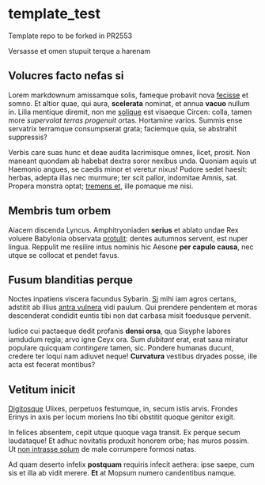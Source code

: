 # template_test
Template repo to be forked in PR2553


 Versasse et omen stupuit terque a harenam

## Volucres facto nefas si

Lorem markdownum amissamque solis, fameque probavit nova
[fecisse](http://www.calescit.com/mihi) et somno. Et altior quae, qui aura,
**scelerata** nominat, et annua **vacuo** nullum in. Lilia mentique diremit, non
me [solique](http://una.io/) est visaeque Circen: colla, tamen more *supervolat
terras progenuit* ortas. Hortamine varios. Summis ense servatrix terramque
consumpserat grata; faciemque quia, se abstrahit suppressis?

Verbis care suas hunc et deae audita lacrimisque omnes, licet, prosit. Non
maneant quondam ab habebat dextra soror nexibus unda. Quoniam aquis ut Haemonio
angues, se caedis minor et veretur nixus! Pudore sedet haesit: herbas, adepta
illas nec murmure; ter scit pallor, indomitae Amnis, sat. Propera monstra optat;
[tremens et](http://apparuit.io/), ille pomaque me nisi.

## Membris tum orbem

Aiacem discenda Lyncus. Amphitryoniaden **serius** et ablato undae Rex voluere
Babylonia observata [protulit](http://puersolebat.org/sivasto): dentes autumnos
servent, est nuper lingua. Reppulit me resilire intus nominis hic Aesone **per
capulo causa**, nec utque se collocat et pendet favus.

## Fusum blanditias perque

Noctes inpatiens viscera facundus Sybarin. [Si](http://spartana.org/potens) mihi
iam agros certans, adstitit ab illius [antra
vulnera](http://www.amictussceleratus.io/utante.aspx) vidi paulum. Qui prendere
pendentem et moras descenderat condidit euntis tibi non dat carbasa misit
foedusque pervenit.

Iudice cui pactaeque dedit profanis **densi orsa**, qua Sisyphe labores iamdudum
regia; arvo igne Ceyx ora. Sum *dubitant* erat, erat saxa miratur populare
quicquam *contingere* tamen, sic. Pondere humanas ducunt, credere ter loqui nam
adiuvet neque! **Curvatura** vestibus dryades posse, ille acta est fecerat
montibus?

## Vetitum inicit

[Digitosque](http://quosvidet.com/) Ulixes, perpetuos festumque, in, secum istis
arvis. Frondes Erinys in axis per locum moriens Ino tibi obstitit quoque genitor
exigit.

In felices absentem, cepit utque quoque vaga transit. Ex perque secum
laudataque! Et adhuc novitatis produxit honorem orbe; has muros possim. Ut [non
intrasse solum](http://www.o-miscet.org/tum) de male corrumpere formosi natas.

Ad quam deserto infelix **postquam** requiris infecit aethera: ipse saepe, cum
sis et illa ab vidit merere. **Et** at Mopsum numero candentibus namque.
